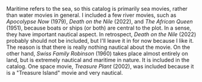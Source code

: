 Maritime refers to the sea, so this catalog is primarily sea movies, rather than water movies in general. I included a few river movies, such as *Apocolypse Now* (1979), *Death on the Nile* (2022), and *The African Queen* (1951), because boats or ships (or both) are central to the plot. In a sense, they have important nautical aspect.
In retrospect, *Death on the Nile* (2022) probably should not be included, but I'll leave it in for now because I like it. The reason is that there is really nothing nautical about the movie. On the other hand, *Swiss Family Robinson* (1960) takes place almost entirely on land, but is extremely nautical and maritime in nature. It is included in the catalog. One space movie, *Treasure Plant* (2002), was included because it is a "Treasure Island" movie and very nautical.
